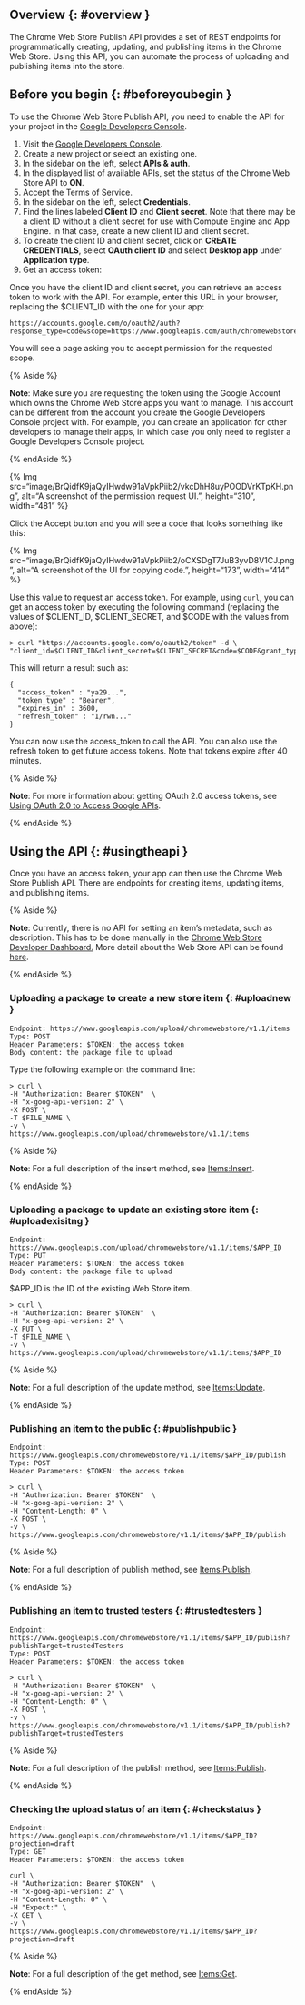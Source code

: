 Overview {: \#overview }
------------------------

The Chrome Web Store Publish API provides a set of REST endpoints for programmatically creating, updating, and publishing items in the Chrome Web Store. Using this API, you can automate the process of uploading and publishing items into the store.

Before you begin {: \#beforeyoubegin }
--------------------------------------

To use the Chrome Web Store Publish API, you need to enable the API for your project in the [Google Developers Console](https://console.developers.google.com).

1.  Visit the [Google Developers Console](https://console.developers.google.com).
2.  Create a new project or select an existing one.
3.  In the sidebar on the left, select **APIs & auth**.
4.  In the displayed list of available APIs, set the status of the Chrome Web Store API to **ON**.
5.  Accept the Terms of Service.
6.  In the sidebar on the left, select **Credentials**.
7.  Find the lines labeled **Client ID** and **Client secret**. Note that there may be a client ID without a client secret for use with Compute Engine and App Engine. In that case, create a new client ID and client secret.
8.  To create the client ID and client secret, click on **CREATE CREDENTIALS**, select **OAuth client ID** and select **Desktop app** under **Application type**.
9.  Get an access token:

Once you have the client ID and client secret, you can retrieve an access token to work with the API. For example, enter this URL in your browser, replacing the $CLIENT\_ID with the one for your app:

    https://accounts.google.com/o/oauth2/auth?response_type=code&scope=https://www.googleapis.com/auth/chromewebstore&client_id=$CLIENT_ID&redirect_uri=urn:ietf:wg:oauth:2.0:oob

You will see a page asking you to accept permission for the requested scope.

{% Aside %}

**Note**: Make sure you are requesting the token using the Google Account which owns the Chrome Web Store apps you want to manage. This account can be different from the account you create the Google Developers Console project with. For example, you can create an application for other developers to manage their apps, in which case you only need to register a Google Developers Console project.

{% endAside %}

{% Img src=“image/BrQidfK9jaQyIHwdw91aVpkPiib2/vkcDhH8uyPOODVrKTpKH.png”, alt=“A screenshot of the permission request UI.”, height=“310”, width=“481” %}

Click the Accept button and you will see a code that looks something like this:

{% Img src=“image/BrQidfK9jaQyIHwdw91aVpkPiib2/oCXSDgT7JuB3yvD8V1CJ.png”, alt=“A screenshot of the UI for copying code.”, height=“173”, width=“414” %}

Use this value to request an access token. For example, using `curl`, you can get an access token by executing the following command (replacing the values of $CLIENT\_ID, $CLIENT\_SECRET, and $CODE with the values from above):

    > curl "https://accounts.google.com/o/oauth2/token" -d \
    "client_id=$CLIENT_ID&client_secret=$CLIENT_SECRET&code=$CODE&grant_type=authorization_code&redirect_uri=urn:ietf:wg:oauth:2.0:oob"

This will return a result such as:

    {
      "access_token" : "ya29...",
      "token_type" : "Bearer",
      "expires_in" : 3600,
      "refresh_token" : "1/rwn..."
    }

You can now use the access\_token to call the API. You can also use the refresh token to get future access tokens. Note that tokens expire after 40 minutes.

{% Aside %}

**Note**: For more information about getting OAuth 2.0 access tokens, see [Using OAuth 2.0 to Access Google APIs](https://developers.google.com/accounts/docs/OAuth2).

{% endAside %}

Using the API {: \#usingtheapi }
--------------------------------

Once you have an access token, your app can then use the Chrome Web Store Publish API. There are endpoints for creating items, updating items, and publishing items.

{% Aside %}

**Note**: Currently, there is no API for setting an item’s metadata, such as description. This has to be done manually in the [Chrome Web Store Developer Dashboard.](https://chrome.google.com/webstore/developer/dashboard) More detail about the Web Store API can be found [here](/docs/webstore/api_index).

{% endAside %}

### Uploading a package to create a new store item {: \#uploadnew }

    Endpoint: https://www.googleapis.com/upload/chromewebstore/v1.1/items
    Type: POST
    Header Parameters: $TOKEN: the access token
    Body content: the package file to upload

Type the following example on the command line:

    > curl \
    -H "Authorization: Bearer $TOKEN"  \
    -H "x-goog-api-version: 2" \
    -X POST \
    -T $FILE_NAME \
    -v \
    https://www.googleapis.com/upload/chromewebstore/v1.1/items

{% Aside %}

**Note**: For a full description of the insert method, see [Items:Insert](/docs/webstore/webstore_api/items/insert).

{% endAside %}

### Uploading a package to update an existing store item {: \#uploadexisitng }

    Endpoint: https://www.googleapis.com/upload/chromewebstore/v1.1/items/$APP_ID
    Type: PUT
    Header Parameters: $TOKEN: the access token
    Body content: the package file to upload

$APP\_ID is the ID of the existing Web Store item.

    > curl \
    -H "Authorization: Bearer $TOKEN"  \
    -H "x-goog-api-version: 2" \
    -X PUT \
    -T $FILE_NAME \
    -v \
    https://www.googleapis.com/upload/chromewebstore/v1.1/items/$APP_ID

{% Aside %}

**Note**: For a full description of the update method, see [Items:Update](/docs/webstore/webstore_api/items/update).

{% endAside %}

### Publishing an item to the public {: \#publishpublic }

    Endpoint: https://www.googleapis.com/chromewebstore/v1.1/items/$APP_ID/publish
    Type: POST
    Header Parameters: $TOKEN: the access token

    > curl \
    -H "Authorization: Bearer $TOKEN"  \
    -H "x-goog-api-version: 2" \
    -H "Content-Length: 0" \
    -X POST \
    -v \
    https://www.googleapis.com/chromewebstore/v1.1/items/$APP_ID/publish

{% Aside %}

**Note**: For a full description of publish method, see [Items:Publish](/docs/webstore/webstore_api/items/publish).

{% endAside %}

### Publishing an item to trusted testers {: \#trustedtesters }

    Endpoint: https://www.googleapis.com/chromewebstore/v1.1/items/$APP_ID/publish?publishTarget=trustedTesters
    Type: POST
    Header Parameters: $TOKEN: the access token

    > curl \
    -H "Authorization: Bearer $TOKEN"  \
    -H "x-goog-api-version: 2" \
    -H "Content-Length: 0" \
    -X POST \
    -v \
    https://www.googleapis.com/chromewebstore/v1.1/items/$APP_ID/publish?publishTarget=trustedTesters

{% Aside %}

**Note**: For a full description of the publish method, see [Items:Publish](/docs/webstore/webstore_api/items/publish).

{% endAside %}

### Checking the upload status of an item {: \#checkstatus }

    Endpoint: https://www.googleapis.com/chromewebstore/v1.1/items/$APP_ID?projection=draft
    Type: GET
    Header Parameters: $TOKEN: the access token

    curl \
    -H "Authorization: Bearer $TOKEN"  \
    -H "x-goog-api-version: 2" \
    -H "Content-Length: 0" \
    -H "Expect:" \
    -X GET \
    -v \
    https://www.googleapis.com/chromewebstore/v1.1/items/$APP_ID?projection=draft

{% Aside %}

**Note**: For a full description of the get method, see [Items:Get](/docs/webstore/webstore_api/items/get).

{% endAside %}
